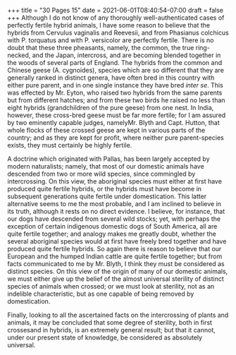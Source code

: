 +++
title = "30 Pages 15"
date = 2021-06-01T08:40:54-07:00
draft = false
+++
Although I do not know of any thoroughly well-authenticated cases of perfectly fertile hybrid animals, I have some reason to believe that the hybrids from Cervulus vaginalis and Reevesii, and from Phasianus colchicus with P. torquatus and with P. versicolor are perfectly fertile. There is no doubt that these three pheasants, namely, the common, the true ring-necked, and the Japan, intercross, and are becoming blended together in the woods of several parts of England. The hybrids from the common and Chinese geese (A. cygnoides), species which are so different that they are generally ranked in distinct genera, have often bred in this country with either pure parent, and in one single instance they have bred _inter se_. This was effected by Mr. Eyton, who raised two hybrids from the same parents but from different hatches; and from these two birds he raised no less than eight hybrids (grandchildren of the pure geese) from one nest. In India, however, these cross-bred geese must be far more fertile; for I am assured by two eminently capable judges, namelyMr. Blyth and Capt. Hutton, that whole flocks of these crossed geese are kept in various parts of the country; and as they are kept for profit, where neither pure parent-species exists, they must certainly be highly fertile.

A doctrine which originated with Pallas, has been largely accepted by modern naturalists; namely, that most of our domestic animals have descended from two or more wild species, since commingled by intercrossing. On this view, the aboriginal species must either at first have produced quite fertile hybrids, or the hybrids must have become in subsequent generations quite fertile under domestication. This latter alternative seems to me the most probable, and I am inclined to believe in its truth, although it rests on no direct evidence. I believe, for instance, that our dogs have descended from several wild stocks; yet, with perhaps the exception of certain indigenous domestic dogs of South America, all are quite fertile together; and analogy makes me greatly doubt, whether the several aboriginal species would at first have freely bred together and have produced quite fertile hybrids. So again there is reason to believe that our European and the humped Indian cattle are quite fertile together; but from facts communicated to me by Mr. Blyth, I think they must be considered as distinct species. On this view of the origin of many of our domestic animals, we must either give up the belief of the almost universal sterility of distinct species of animals when crossed; or we must look at sterility, not as an indelible characteristic, but as one capable of being removed by domestication.

Finally, looking to all the ascertained facts on the intercrossing of plants and animals, it may be concluded that some degree of sterility, both in first crossesand in hybrids, is an extremely general result; but that it cannot, under our present state of knowledge, be considered as absolutely universal.
